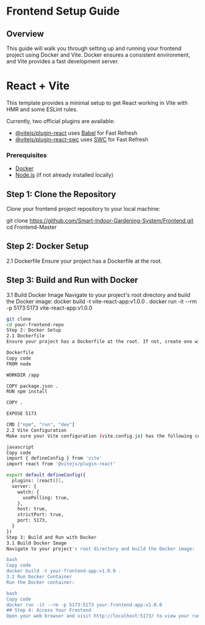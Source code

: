 
# Frontend Setup Guide

## Overview

This guide will walk you through setting up and running your frontend project using Docker and Vite. Docker ensures a consistent environment, and Vite provides a fast development server.

# React + Vite

This template provides a minimal setup to get React working in Vite with HMR and some ESLint rules.

Currently, two official plugins are available:

- [@vitejs/plugin-react](https://github.com/vitejs/vite-plugin-react/blob/main/packages/plugin-react/README.md) uses [Babel](https://babeljs.io/) for Fast Refresh
- [@vitejs/plugin-react-swc](https://github.com/vitejs/vite-plugin-react-swc) uses [SWC](https://swc.rs/) for Fast Refresh


### Prerequisites

- [Docker](https://www.docker.com/)
- [Node.js](https://nodejs.org/) (if not already installed locally)

## Step 1: Clone the Repository

Clone your frontend project repository to your local machine:


git clone https://github.com/Smart-Indoor-Gardening-System/Frontend.git
cd Frontend-Master


## Step 2: Docker Setup
2.1 Dockerfile
Ensure your project has a Dockerfile at the root.

## Step 3: Build and Run with Docker
3.1 Build Docker Image
Navigate to your project's root directory and build the Docker image:
docker build -t vite-react-app:v1.0.0 .
docker run -it --rm -p 5173:5173 vite-react-app:v1.0.0


```bash
git clone 
cd your-frontend-repo
Step 2: Docker Setup
2.1 Dockerfile
Ensure your project has a Dockerfile at the root. If not, create one with the following content:

Dockerfile
Copy code
FROM node

WORKDIR /app

COPY package.json .
RUN npm install

COPY .

EXPOSE 5173

CMD ["npm", "run", "dev"]
2.2 Vite Configuration
Make sure your Vite configuration (vite.config.js) has the following content:

javascript
Copy code
import { defineConfig } from 'vite'
import react from '@vitejs/plugin-react'

export default defineConfig({
  plugins: [react()],
  server: {
    watch: {
      usePolling: true,
    },
    host: true,
    strictPort: true,
    port: 5173,
  }
})
Step 3: Build and Run with Docker
3.1 Build Docker Image
Navigate to your project's root directory and build the Docker image:

bash
Copy code
docker build -t your-frontend-app:v1.0.0 .
3.2 Run Docker Container
Run the Docker container:

bash
Copy code
docker run -it --rm -p 5173:5173 your-frontend-app:v1.0.0
## Step 4: Access Your Frontend
Open your web browser and visit http://localhost:5173/ to view your running frontend application.

